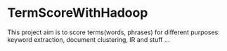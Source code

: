 # TermScoreWithHadoop
This project aim is to score terms(words, phrases) for different purposes: keyword extraction, document clustering, IR and stuff ...
